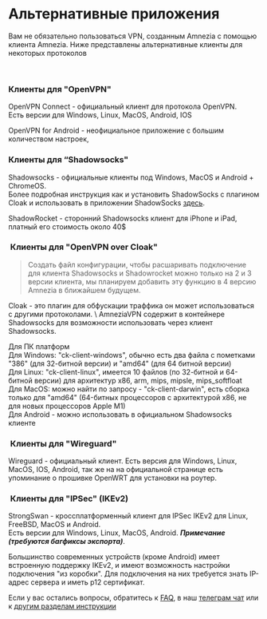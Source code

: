 # Альтернативные приложения

Вам не обязательно пользоваться  VPN, созданным Amnezia с  помощью клиента Amnezia. 
Ниже представлены  альтернативные клиенты для некоторых протоколов

&nbsp;

### Клиенты для "OpenVPN"  

OpenVPN Connect - официальный клиент для  протокола OpenVPN. \
Есть версии для Windows, Linux, MacOS, Android, IOS

OpenVPN for Android - неофициальное приложение с большим количеством настроек,


### Клиенты для “Shadowsocks"


Shadowsocks - официальные клиенты под Windows, MacOS и Android + ChromeOS. \
Более подробная инструкция как и установить ShadowSocks с плагином  Cloak и использовать в приложении ShadowSocks [здесь].   

ShadowRocket - сторонний Shadowsocks клиент для iPhone и iPad,  платный его стоимость около 40$



###  Клиенты для "OpenVPN over Cloak"

> Cоздать файл конфигурации, чтобы  расшаривать подключение для клиента Shadowsocks и Shadowrocket можно только на 2 и 3 версии клиента, мы планируем добавить эту функцию в 4 версию Amnezia в ближайшем будущем. 


Cloak - это плагин для обфускации траффика он может использоваться с другими протоколами. \ 
AmneziaVPN содержит в контейнере Shadowsocks для возможности использовать через клиент Shadowsocks.

Для ПК платформ \
Для Windows: "ck-client-windows", обычно есть два файла с пометками "386" (для 32-битной версии) и "amd64" (для 64 битной версии) \
Для Linux: "ck-client-linux",  имеется 10 файлов (по 32-битной и 64-битной версии) для архитектур x86, arm, mips, mipsle, mips_softfloat \
Для MacOS: можно найти по запросу - "ck-client-darwin",  есть сборка только для "amd64" (64-битных процессоров с архитектурой x86, не для новых процессоров Apple M1) \
Для Android - можно использовать  в официальном Shadowsocks клиенте

###  Клиенты для "Wireguard"

Wireguard - официальный клиент.  Есть версия для Windows, Linux, MacOS, IOS, Android, 
так же на на официальной странице есть упоминание о прошивке OpenWRT для установки на роутер.

###  Клиенты для "IPSec" (IKEv2)

StrongSwan - кроссплатформенный клиент для IPSec IKEv2 для Linux, FreeBSD, MacOS и Android. \
Есть версии для Windows, Linux, MacOS, Android. ***Примечание (требуются багфиксы экспорта)***.

Большинство современных устройств (кроме Android) имеет встроенную поддержку IKEv2, и имеют возможность настройки подключения "из коробки". Для подключения на них требуется знать IP-адрес сервера и иметь p12 сертификат.

Если у вас остались вопросы, обратитесь к [FAQ], в наш [телеграм чат] или к [другим разделам инструкции]

[amnezia-site-ext-link]: https://amnezia-web-nx1r.vercel.app
[about-int-link]: /about
[FAQ]: ../faq 
[телеграм чат]: https://t.me/amnezia_vpn 
[другим разделам инструкции]: ../instructions
[здесь]: https://ru-docs.amnezia.org/guides/cloak-ss-win/


















